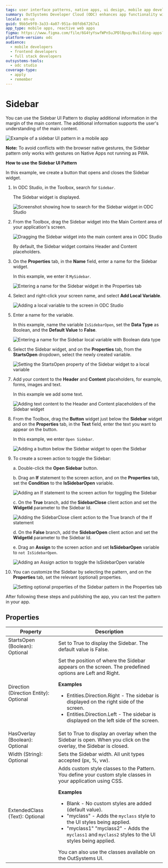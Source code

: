 ```yaml
---
tags: user interface patterns, native apps, ui design, mobile app development, outsystems
summary: OutSystems Developer Cloud (ODC) enhances app functionality with a Sidebar UI Pattern for displaying additional content.
locale: en-us
guid: 9bb5e9f0-3a33-4a07-951a-08fdb67267a1
app_type: mobile apps, reactive web apps
figma: https://www.figma.com/file/6G4tyYswfWPn5uJPDlBpvp/Building-apps?type=design&node-id=3203%3A17424&t=ZwHw8hXeFhwYsO5V-1
platform-version: odc
audience:
  - mobile developers
  - frontend developers
  - full stack developers
outsystems-tools:
  - odc studio
coverage-type:
  - apply
  - remember
---
```


# Sidebar

You can use the Sidebar UI Pattern to display additional information in the margin of the main content. The additional information supports the user's understanding of the main content.

![Example of a sidebar UI pattern in a mobile app](images/sidebar-example.png "Sidebar Example")

<div class="info" markdown="1">

**Note:** To avoid conflicts with the browser native gestures, the Sidebar pattern only works with gestures on Native Apps not running as PWA.  

</div>

**How to use the Sidebar UI Pattern**

In this example, we create a button that opens and closes the Sidebar widget.

1. In ODC Studio, in the Toolbox, search for `Sidebar`.

    The Sidebar widget is displayed.

    ![Screenshot showing how to search for the Sidebar widget in ODC Studio](images/sidebar-widget-ss.png "Sidebar Widget Search")

1. From the Toolbox, drag the Sidebar widget into the Main Content area of your application's screen.

    ![Dragging the Sidebar widget into the main content area in ODC Studio](images/sidebar-drag-ss.png "Dragging Sidebar Widget")

    By default, the Sidebar widget contains Header and Content placeholders.

1. On the **Properties** tab, in the **Name** field, enter a name for the Sidebar widget.

    In this example, we enter it `MySidebar`.

    ![Entering a name for the Sidebar widget in the Properties tab](images/sidebar-name-ss.png "Naming the Sidebar Widget")

1. Select and right-click your screen name, and select **Add Local Variable**.

    ![Adding a local variable to the screen in ODC Studio](images/sidebar-add-var-ss.png "Adding a Local Variable")

1. Enter a name for the variable.

    In this example, name the variable ``IsSidebarOpen``, set the **Data Type** as Boolean, and the **Default Value** to **False**.

    ![Entering a name for the Sidebar local variable with Boolean data type](images/sidebar-var-name-ss.png "Naming the Sidebar Variable")

1. Select the Sidebar widget, and on the **Properties** tab, from the **StartsOpen** dropdown, select the newly created variable.

    ![Setting the StartsOpen property of the Sidebar widget to a local variable](images/sidebar-isopen-ss.png "Setting StartsOpen Property")

1. Add your content to the **Header** and **Content** placeholders, for example, forms, images and text. 
    
    In this example we add some text.
   
    ![Adding text content to the Header and Content placeholders of the Sidebar widget](images/sidebar-content-ss.png "Adding Content to Sidebar")

1. From the Toolbox, drag the **Button** widget just below the **Sidebar** widget and on the **Properties** tab, in the **Text** field, enter the text you want to appear on the button.

    In this example, we enter `Open Sidebar`.

    ![Adding a button below the Sidebar widget to open the Sidebar](images/sidebar-button-ss.png "Adding a Button to Open Sidebar")

1. To create a screen action to toggle the Sidebar:

    a. Double-click the **Open Sidebar** button.

    b. Drag an **If** statement to the screen action, and on the **Properties** tab, set the **Condition** to the **IsSidebarOpen** variable.

    ![Adding an If statement to the screen action for toggling the Sidebar](images/sidebar-if-ss.png "Adding If Statement")

    c. On the **True** branch, add the **SidebarClose** client action and set the **WidgetId** parameter to the Sidebar Id.

    ![Adding the SidebarClose client action to the True branch of the If statement](images/sidebar-close-ss.png "Adding SidebarClose Client Action")

    d. On the **False** branch, add the **SidebarOpen** client action and set the **WidgetId** parameter to the Sidebar Id.

    e. Drag an **Assign** to the screen action and set **IsSidebarOpen** variable to ``not IsSidebarOpen``.
    
    ![Adding an Assign action to toggle the IsSidebarOpen variable](images/sidebar-assign-ss.png "Adding an Assign Action")

1. You can customize the Sidebar by selecting the pattern, and on the **Properties** tab, set the relevant (optional) properties.

    ![Setting optional properties of the Sidebar pattern in the Properties tab](images/sidebar-properties-ss.png "Setting Sidebar Pattern Properties")

After following these steps and publishing the app, you can test the pattern in your app.

## Properties

| Property                               | Description                                                                                                                                                                                                                                                                                                                                                                                                                                                                                                                                                                                                                   |
|----------------------------------------|-------------------------------------------------------------------------------------------------------------------------------------------------------------------------------------------------------------------------------------------------------------------------------------------------------------------------------------------------------------------------------------------------------------------------------------------------------------------------------------------------------------------------------------------------------------------------------------------------------------------------------|
| StartsOpen (Boolean): Optional         | Set to True to display the Sidebar. The default value is False.                                                                                                                                                                                                                                                                                                                                                                                                                                                                                                                                                               |
| Direction (Direction Entity): Optional | Set the position of where the Sidebar appears on the screen. The predefined options are Left and Right.<p>**Examples** <ul><li>Entities.Direction.Right - The sidebar is displayed on the right side of the screen.</li><li>Entities.Direction.Left - The sidebar is displayed on the left side of the screen. </li></ul></p>                                                                                                                                                                                                                                                                                                 |
| HasOverlay (Boolean): Optional         | Set to True to display an overlay when the Sidebar is open. When you click on the overlay, the Sidebar is closed.                                                                                                                                                                                                                                                                                                                                                                                                                                                                                                             |
| Width (String): Optional               | Sets the Sidebar width. All unit types accepted (px, %, vw).                                                                                                                                                                                                                                                                                                                                                                                                                                                                                                                                                                  |
| ExtendedClass (Text): Optional         | Adds custom style classes to the Pattern. You define your custom style classes in your application using CSS. <p>**Examples** <ul><li>Blank - No custom styles are added (default value).</li><li>"myclass" - Adds the ``myclass`` style to the UI styles being applied. </li><li>"myclass1" "myclass2" - Adds the ``myclass1`` and ``myclass2`` styles to the UI styles being applied.</li></ul></p>You can also use the classes available on the OutSystems UI. |

